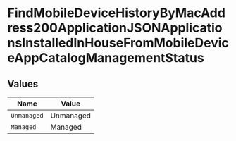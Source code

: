 # FindMobileDeviceHistoryByMacAddress200ApplicationJSONApplicationsInstalledInHouseFromMobileDeviceAppCatalogManagementStatus


## Values

| Name        | Value       |
| ----------- | ----------- |
| `Unmanaged` | Unmanaged   |
| `Managed`   | Managed     |